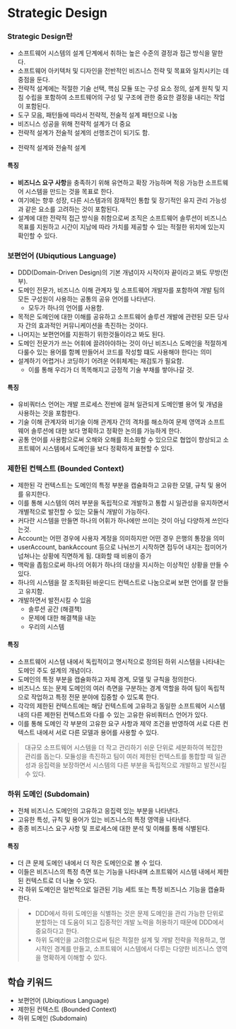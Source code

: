 # Strategic Design

### Strategic Design란 
- 소프트웨어 시스템의 설계 단계에서 취하는 높은 수준의 결정과 접근 방식을 말한다. 
- 소프트웨어 아키텍처 및 디자인을 전반적인 비즈니스 전략 및 목표와 일치시키는 데 중점을 둔다. 
- 전략적 설계에는 적절한 기술 선택, 핵심 모듈 또는 구성 요소 정의, 설계 원칙 및 지침 수립을 포함하여 소프트웨어의 구성 및 구조에 관한 중요한 결정을 내리는 작업이 포함된다.
- 도구 모음, 패턴들에 따라서 전략적, 전술적 설계 패턴으로 나눔 
- 비즈니스 성공을 위해 전략적 설계가 더 중요 
- 전략적 설계가 전술적 설계의 선행조건이 되기도 함.

* 전략적 설계와 전술적 설계

#### 특징
- **비즈니스 요구 사항**을 충족하기 위해 유연하고 확장 가능하며 적응 가능한 소프트웨어 시스템을 만드는 것을 목표로 한다. 
- 여기에는 향후 성장, 다른 시스템과의 잠재적인 통합 및 장기적인 유지 관리 가능성과 같은 요소를 고려하는 것이 포함된다. 
- 설계에 대한 전략적 접근 방식을 취함으로써 조직은 소프트웨어 솔루션이 비즈니스 목표를 지원하고 시간이 지남에 따라 가치를 제공할 수 있는 적절한 위치에 있는지 확인할 수 있다.


### 보편언어 (Ubiqutious Language)
- DDD(Domain-Driven Design)의 기본 개념이자 시작이자 끝이라고 봐도 무방(전부). 
- 도메인 전문가, 비즈니스 이해 관계자 및 소프트웨어 개발자를 포함하여 개발 팀의 모든 구성원이 사용하는 공통의 공유 언어를 나타낸다. 
  - 모두가 하나의 언어를 사용함.
- 목적은 도메인에 대한 이해를 공유하고 소프트웨어 솔루션 개발에 관련된 모든 당사자 간의 효과적인 커뮤니케이션을 촉진하는 것이다.
- 나머지는 보편언어를 지원하기 위한것들이라고 봐도 된다.
- 도메인 전문가가 쓰는 어휘에 끌려아야하는 것이 아닌 비즈니스 도메인을 적절하게 다룰수 있는 용어를 함꼐 만들어서 코드를 작성할 떄도 사용해야 한다는 의미
- 설계하기 어렵거나 코딩하기 어려운 어휘체계는 재검토가 필요함.
  - 이를 통해 우리가 더 똑똑해지고 긍정적 기술 부채를 쌓아나갈 것.


#### 특징
- 유비쿼터스 언어는 개발 프로세스 전반에 걸쳐 일관되게 도메인별 용어 및 개념을 사용하는 것을 포함한다. 
- 기술 이해 관계자와 비기술 이해 관계자 간의 격차를 해소하여 문제 영역과 소프트웨어 솔루션에 대한 보다 명확하고 정확한 논의를 가능하게 한다. 
- 공통 언어를 사용함으로써 오해와 오해를 최소화할 수 있으므로 협업이 향상되고 소프트웨어 시스템에서 도메인을 보다 정확하게 표현할 수 있다.


### 제한된 컨텍스트 (Bounded Context)
- 제한된 각 컨텍스트는 도메인의 특정 부분을 캡슐화하고 고유한 모델, 규칙 및 용어를 유지한다. 
- 이를 통해 시스템의 여러 부분을 독립적으로 개발하고 통합 시 일관성을 유지하면서 개별적으로 발전할 수 있는 모듈식 개발이 가능하다.
- 커다란 시스템을 만들면 하나의 어휘가 하나에만 쓰이는 것이 아님 다양하게 쓰인다는것.
- Account는 어떤 경우에 사용자 계정을 의미하지만 어떤 경우 은행의 통장을 의미
- userAccount, bankAccount 등으로 나눠쓰기 시작하면 접두어 내지는 접미어가 넘쳐나는 상황에 직면하게 됨. 대화할 때 비용이 증가 
- 맥락을 좁힘으로써 하나의 어휘가 하나의 대상을 지시하는 이상적인 상황을 만들 수 있다. 
- 하나의 시스템을 잘 조직화된 바운디드 컨텍스트로 나눔으로써 보편 언어를 잘 만들고 유지함.
- 개발하면서 발전시킬 수 있음 
  - 솔루션 공간 (해결책)
  - 문제에 대한 해결책을 내눈 
  - 우리의 시스템 


#### 특징 
- 소프트웨어 시스템 내에서 독립적이고 명시적으로 정의된 하위 시스템을 나타내는 도메인 주도 설계의 개념이다. 
- 도메인의 특정 부분을 캡슐화하고 자체 경계, 모델 및 규칙을 정의한다. 
- 비즈니스 또는 문제 도메인의 여러 측면을 구분하는 경계 역할을 하여 팀이 독립적으로 작업하고 특정 전문 분야에 집중할 수 있도록 한다.
- 각각의 제한된 컨텍스트에는 해당 컨텍스트에 고유하고 동일한 소프트웨어 시스템 내의 다른 제한된 컨텍스트와 다를 수 있는 고유한 유비쿼터스 언어가 있다. 
- 이를 통해 도메인 각 부분의 고유한 요구 사항과 제약 조건을 반영하여 서로 다른 컨텍스트 내에서 서로 다른 모델과 용어를 사용할 수 있다.


> 대규모 소프트웨어 시스템을 더 작고 관리하기 쉬운 단위로 세분화하여 복잡한 관리를 돕는다. 모듈성을 촉진하고 팀이 여러 제한된 컨텍스트를 통합할 때 일관성과 응집력을 보장하면서 시스템의 다른 부분을 독립적으로 개발하고 발전시킬 수 있다.


### 하위 도메인 (Subdomain)
- 전체 비즈니스 도메인의 고유하고 응집력 있는 부분을 나타낸다. 
- 고유한 특성, 규칙 및 용어가 있는 비즈니스의 특정 영역을 나타낸다. 
- 종종 비즈니스 요구 사항 및 프로세스에 대한 분석 및 이해를 통해 식별된다.

#### 특징
- 더 큰 문제 도메인 내에서 더 작은 도메인으로 볼 수 있다. 
- 이들은 비즈니스의 특정 측면 또는 기능을 나타내며 소프트웨어 시스템 내에서 제한된 컨텍스트로 더 나눌 수 있다. 
- 각 하위 도메인은 일반적으로 일관된 기능 세트 또는 특정 비즈니스 기능을 캡슐화한다.

> - DDD에서 하위 도메인을 식별하는 것은 문제 도메인을 관리 가능한 단위로 분할하는 데 도움이 되고 집중적인 개발 노력을 허용하기 때문에 DDD에서 중요하다고 한다. 
> - 하위 도메인을 고려함으로써 팀은 적절한 설계 및 개발 전략을 적용하고, 명시적인 경계를 만들고, 소프트웨어 시스템에서 다루는 다양한 비즈니스 영역을 명확하게 이해할 수 있다.


## 학습 키워드
- 보편언어 (Ubiqutious Language)
- 제한된 컨텍스트 (Bounded Context)
- 하위 도메인 (Subdomain)
